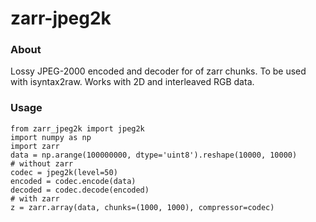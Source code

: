 # zarr-jpeg2k

### About
Lossy JPEG-2000 encoded and decoder for of zarr chunks. To be used with isyntax2raw. Works with 2D and interleaved RGB data. 

### Usage
```python3
from zarr_jpeg2k import jpeg2k
import numpy as np
import zarr
data = np.arange(100000000, dtype='uint8').reshape(10000, 10000)
# without zarr
codec = jpeg2k(level=50)
encoded = codec.encode(data)
decoded = codec.decode(encoded)
# with zarr
z = zarr.array(data, chunks=(1000, 1000), compressor=codec)
```
